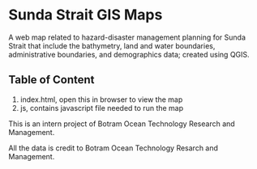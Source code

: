 # Sunda Strait GIS Maps
A web map related to hazard-disaster management planning for Sunda Strait that include the bathymetry, land and water boundaries, administrative boundaries, and demographics data; created using QGIS.
## Table of Content
1. index.html, open this in browser to view the map
2. js, contains javascript file needed to run the map

This is an intern project of Botram Ocean Technology Research and Management.

All the data is credit to Botram Ocean Technology Resarch and Management.
